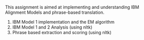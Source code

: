 This assignment is aimed at implementing and understanding IBM Alignment Models and phrase-based
translation.
1) IBM Model 1 implementation and the EM algorithm
2) IBM Model 1 and 2 Analysis (using nltk)
3) Phrase based extraction and scoring (using nltk)
